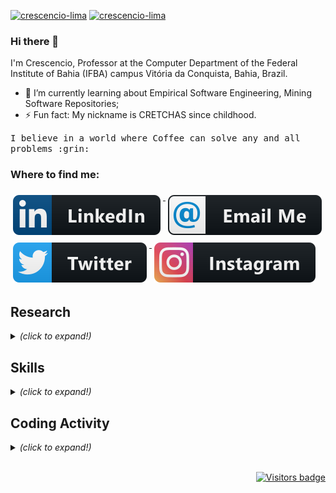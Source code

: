 [![crescencio-lima](https://img.shields.io/badge/crescencio--lima-website-green?colorA=61c265&colorB=4CAF50&style=for-the-badge)](https://www.crescenciolima.com)
[![crescencio-lima](https://img.shields.io/badge/crescencio--lima-channel-green?colorA=ef5350&colorB=d32f2f&style=for-the-badge)](https://www.youtube.com/c/CrescencioLima/)



### Hi there 👋


<!--
**cretchas/cretchas** is a ✨ _special_ ✨ repository because its `README.md` (this file) appears on your GitHub profile.

Here are some ideas to get you started:

- 🔭 I’m currently working on ...
- 🌱 I’m currently learning ...
- 👯 I’m looking to collaborate on ...
- 🤔 I’m looking for help with ...
- 💬 Ask me about ...
- 📫 How to reach me: ...
- 😄 Pronouns: ...
- ⚡ Fun fact: ...


### Talking about me

<img width="18" src="https://upload.wikimedia.org/wikipedia/en/0/05/Flag_of_Brazil.svg" alt="Brazil" />
<img width="16" src="https://upload.wikimedia.org/wikipedia/commons/2/28/Bandeira_da_Bahia.svg" alt="Bahia" />
-->

<p>
  I'm Crescencio, Professor at the Computer Department of the Federal Institute of Bahia (IFBA) campus Vitória da Conquista, Bahia, Brazil.
</p>

- 🔭 I’m currently learning about Empirical Software Engineering, Mining Software Repositories; 
- ⚡ Fun fact: My nickname is CRETCHAS since childhood.

<samp>
    I believe in a world where Coffee can solve any and all problems :grin:
  </samp>

### Where to find me:

<a href="https://www.linkedin.com/in/crescencio-lima-63b66320/">
    <code><img src="svg/social/linkedin.svg" alt="linkedin" style="vertical-align:top; margin:6px 4px"></code>
</a>

<a href="mailto:crescencio@ifba.edu.br">
    <code><img src="svg/social/email_me.svg" alt="email_me" style="vertical-align:top; margin:6px 4px"></code>
</a>

<a href="https://twitter.com/cretchas">
  <code><img src="svg/social/twitter.svg" alt="twitter" style="vertical-align:top; margin:6px 4px"></code>
</a>

<a href="http://instagram.com/cretchas/">
  <code><img src="svg/social/instagram.svg" alt="instagram" style="vertical-align:top; margin:6px 4px"></code>
</a>

<br/>

## Research

<details>
  <summary> <b> </b> <i>(click to expand!)</i> </summary>
  <br />

### Curriculum Vitae
<a href="http://lattes.cnpq.br/9104143705992817">
  <img src="svg/academic/lattes.svg" alt="lattes" style="vertical-align:top; margin:6px 4px">
</a>

<a href="https://orcid.org/0000-0002-0286-2056">
  <img src="svg/academic/ORCID.svg" alt="orcid" style="vertical-align:top; margin:6px 4px">
</a>

### Publications
<a href="https://ifba.academia.edu/CrescencioRodriguesLimaNeto">
  <img src="svg/academic/academia.svg" alt="academia" style="vertical-align:top; margin:6px 4px">
</a>

<a href="http://dblp.uni-trier.de/pers/hd/n/Neto:Crescencio_Rodrigues_Lima">
  <img src="svg/academic/DBLP.svg" alt="dblp" style="vertical-align:top; margin:6px 4px">
</a>

<a href="https://scholar.google.com.br/citations?user=0DzUe-YAAAAJ&hl=en">
  <img src="svg/academic/Google_Scholar.svg" alt="Google Scholar" style="vertical-align:top; margin:6px 4px">
</a>

<a href="https://www.researchgate.net/profile/Crescencio_Lima">
  <img src="svg/academic/Research_Gate.svg" alt="Research Gate" style="vertical-align:top; margin:6px 4px">
</a>

<!-- ARVIX, ZENODO -->

</details>

## Skills

<details>
  <summary> <b> </b> <i>(click to expand!)</i> </summary>
  <br />


### Programming Languages
  
<a href="https://www.java.com/en/" target="blank">
<code><img src="svg/dev/languages/java.svg" alt="java" style="vertical-align:top; margin:4px"></code></a>
<a href="#">
<code><img src="svg/dev/languages/python.svg" alt="python" style="vertical-align:top; margin:6px 4px"></code>
</a>
<code><img height="32" src="https://upload.wikimedia.org/wikipedia/commons/thumb/9/92/LaTeX_logo.svg/2560px-LaTeX_logo.svg.png" alt="Latex"/></code>
  <a href="#">
    <img src="svg/dev/languages/html.svg" alt="html" style="vertical-align:top; margin:6px 4px">
  </a>
  <a href="#">
    <img src="svg/dev/languages/css3.svg" alt="css3" style="vertical-align:top; margin:6px 4px">
  </a>  
  <a href="#">
    <img src="svg/dev/languages/r.svg" alt="r" style="vertical-align:top; margin:6px 4px">
  </a>  



### Frameworks

   <a href="#">
    <img src="svg/dev/frameworks/bootstrap.svg" alt="bootstrap" style="vertical-align:top; margin:6px 4px">
  </a>  
   <a href="#">
    <img src="svg/dev/frameworks/django.svg" alt="django" style="vertical-align:top; margin:6px 4px">
  </a>  

<code><img height="32" src="https://junit.org/junit4/images/junit5-banner.png" alt="JUnit"/></code>



### DataBases

<code><img height="32" src="https://raw.githubusercontent.com/github/explore/80688e429a7d4ef2fca1e82350fe8e3517d3494d/topics/mysql/mysql.png" alt="MySQL"/></code>
<code><img height="32" src="https://raw.githubusercontent.com/github/explore/80688e429a7d4ef2fca1e82350fe8e3517d3494d/topics/postgresql/postgresql.png" alt="PostegreSQL"/></code>



### DevOps

<code><img height="32" src="https://raw.githubusercontent.com/github/explore/80688e429a7d4ef2fca1e82350fe8e3517d3494d/topics/git/git.png" alt="Git"/></code>
  <a href="#">
    <img src="svg/dev/tools/docker.svg" alt="docker" style="vertical-align:top; margin:6px 4px">
  </a> 

Heroku

### Tools

  <a href="#">
    <img src="svg/dev/tools/eclipse.svg" alt="eclipse" style="vertical-align:top; margin:6px 4px">
  </a> 
  <a href="#">
    <img src="svg/dev/tools/jetbrains_intellij.svg" alt="jetbrains_intellij" style="vertical-align:top; margin:6px 4px">
  </a> 
  <a href="#">
    <img src="svg/dev/tools/jetbrains_pycharm.svg" alt="jetbrains_pycharm" style="vertical-align:top; margin:6px 4px">
  </a> 
  <a href="#">
    <img src="svg/dev/tools/visualstudio_code.svg" alt="visualstudio_code" style="vertical-align:top; margin:6px 4px">
  </a> 
  <a href="#">
    <img src="svg/dev/tools/vmware.svg" alt="vmware" style="vertical-align:top; margin:6px 4px">
  </a> 
  <a href="#">
    <img src="svg/dev/tools/xcode.svg" alt="xcode" style="vertical-align:top; margin:6px 4px">
  </a> 


### Devices
  <a href="#">
    <img src="svg/devices/mac.svg" alt="mac" style="vertical-align:top; margin:6px 4px">
  </a>  

  <a href="#">
    <img src="svg/devices/playstation.svg" alt="playstation" style="vertical-align:top; margin:6px 4px">
  </a>  

  <a href="#">
    <img src="svg/devices/raspberrypi.svg" alt="raspberrypi" style="vertical-align:top; margin:6px 4px">
  </a>  

</details>

## Coding Activity

<details>
  <summary> <b> </b> <i>(click to expand!)</i> </summary>
  <br />

[![Top Langs](https://github-readme-stats.vercel.app/api/top-langs/?username=cretchas&layout=compact&show_icons=true&theme=default)](https://github.com/anuraghazra/github-readme-stats)

<!--
<br/>
<p align="center">
   <img src="https://github-readme-stats.vercel.app/api/top-langs/?username=cretchas&layout=compact&theme=tokyonight" alt="Crescencio's languages" />
</p>
-->

<br/>

<p align="left">
  <img src="https://github-readme-stats.vercel.app/api?username=cretchas&show_icons=true&theme=default" alt="Crescencio's github stats" />
</p>

<br/>

<p align="left">
  <img src="https://github-readme-streak-stats.herokuapp.com/?user=cretchas&theme=default" alt="Crescencio's github stats" />
</p>

</details>
<br/>

<p align="right">
  <a href="https://badges.pufler.dev">
      <img src="https://badges.pufler.dev/visits/cretchas/cretchas" alt="Visitors badge" />
   </a>
</p>


